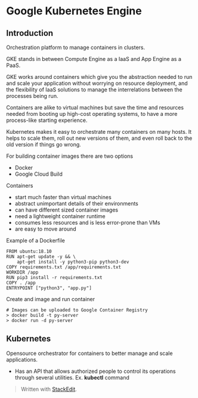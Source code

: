 # Google Kubernetes Engine

## Introduction

Orchestration platform to manage containers in clusters.

GKE stands in between Compute Engine as a IaaS and App Engine as a PaaS. 

GKE works around containers which give you the abstraction needed to run and scale your application without worrying on resource deployment, and the flexibility of IaaS solutions to manage the interrelations between the processes being run. 

Containers are alike to virtual machines but save the time and resources needed from booting up high-cost operating systems, to have a more process-like starting experience.

Kubernetes makes it easy to orchestrate many containers on many hosts. It helps to scale them, roll out new versions of them, and even roll back to the old version if things go wrong.

For building container images there are two options
- Docker
- Google Cloud Build

Containers
- start much faster than virtual machines
- abstract unimportant details of their environments
- can have different sized container images
- need a lightweight container runtime
- consumes less resources and is less error-prone than VMs
- are easy to move around

Example of a Dockerfile

```docker
FROM ubuntu:18.10
RUN apt-get update -y && \
	apt-get install -y python3-pip python3-dev
COPY requirements.txt /app/requirements.txt
WORKDIR /app
RUN pip3 install -r requirements.txt
COPY . /app
ENTRYPOINT ["python3", "app.py"]
```

Create and image and run container
```ssh
# Images can be uploaded to Google Container Registry
> docker build -t py-server
> docker run -d py-server
```

## Kubernetes

Opensource orchestrator for containers to better manage and scale applications.
- Has an API that allows authorized people to control its operations through several utilities. Ex. **kubectl** command
> Written with [StackEdit](https://stackedit.io/).
<!--stackedit_data:
eyJoaXN0b3J5IjpbLTE2NDc5OTQxMzcsMzIyMzExNTcsLTQ3Mz
I2Njc3NF19
-->
